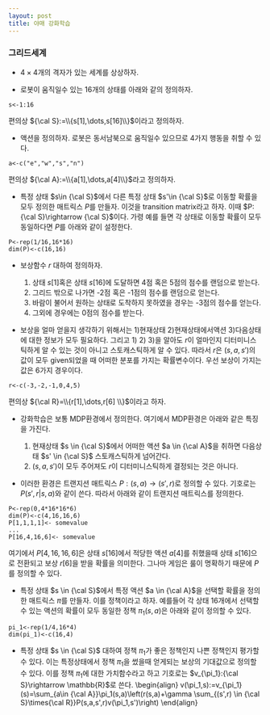 ```yaml
---
layout: post
title: 야매 강화학습
---
```


### 그리드세계 

- $4\times 4$개의 격자가 있는 세계를 상상하자. 

- 로봇이 움직일수 있는 16개의 상태를 아래와 같의 정의하자. 
```{r}
s<-1:16
```
편의상 ${\cal S}:=\\{s[1],\dots,s[16]\\}$이라고 정의하자. 

- 액션을 정의하자. 로봇은 동서남북으로 움직일수 있으므로 4가지 행동을 취할 수 있다.
```{r}
a<-c("e","w","s","n")
```
편의상 ${\cal A}:=\\{a[1],\dots,a[4]\\}$라고 정의하자. 

- 특정 상태 $s\in {\cal S}$에서 다른 특정 상태 $s'\in {\cal S}$로 이동할 확률을 모두 정의한 매트릭스 $P$를 만들자. 이것을 transition matrix라고 하자. 이때 $P:{\cal S}\rightarrow {\cal S}$이다. 가령 예를 들면 각 상태로 이동할 확률이 모두 동일하다면 $P$를 아래와 같이 설정한다. 
```{r}
P<-rep(1/16,16*16)
dim(P)<-c(16,16)
```

- 보상함수 $r$ 대하여 정의하자.  
  1. 상태 $s[1]$혹은 상태 $s[16]$에 도달하면 4점 혹은 5점의 점수를 랜덤으로 받는다. 
  2. 그리드 밖으로 나가면 -2점 혹은 -1점의 점수를 랜덤으로 얻는다. 
  3. 바람이 불어서 원하는 상태로 도착하지 못하였을 경우는 -3점의 점수를 얻는다.  
  4. 그외에 경우에는 0점의 점수를 받는다.  

- 보상을 얼마 얻을지 생각하기 위해서는 1)현재상태 2)현재상태에서액션 3)다음상태에 대한 정보가 모두 필요하다. 그리고 1) 2) 3)을 알아도 $r$이 얼마인지 디터미니스틱하게 알 수 있는 것이 아니고 스토캐스틱하게 알 수 있다. 따라서 $r$은 $(s,a,s')$의 값이 모두 given되었을 때 어떠한 분포를 가지는 확률변수이다. 우선 보상이 가지는 값은 6가지 경우이다. 
```{r}
r<-c(-3,-2,-1,0,4,5)
```
편의상 ${\cal R}=\\{r[1],\dots,r[6] \\}$이라고 하자.  

- 강화학습은 보통 MDP환경에서 정의한다. 여기에서 MDP환경은 아래와 같은 특징을 가진다. 
  1. 현재상태 $s \in {\cal S}$에서 어떠한 액션 $a \in {\cal A}$을 취하면 다음상태 $s' \in {\cal S}$ 스토캐스틱하게 넘어간다. 
  2. $(s,a,s')$이 모두 주어져도 $r$이 디터미니스틱하게 결정되는 것은 아니다. 
  
- 이러한 환경은 트랜지션 매트릭스 $P:(s,a) \rightarrow (s',r)$로 정의할 수 있다. 기호로는 $P(s',r|s,a)$와 같이 쓴다. 따라서 아래와 같이 트랜지션 매트릭스를 정의한다. 
```{r}
P<-rep(0,4*16*16*6)
dim(P)<-c(4,16,16,6)
P[1,1,1,1]<- somevalue
...
P[16,4,16,6]<- somevalue
```
여기에서 $P[4,16,16,6]$은 상태 $s[16]$에서 적당한 액션 $a[4]$를 취했을때 상태 $s[16]$으로 전환되고 보상 $r[6]$을 받을 확률을 의미한다. 그나마 게임은 룰이 명확하기 때문에 $P$를 정의할 수 있다. 

- 특정 상태 $s \in {\cal S}$에서 특정 액션 $a \in {\cal A}$을 선택할 확률을 정의한 매트릭스 $\pi$를 만들자. 이를 정책이라고 하자. 예를들어 각 상태 16개에서 선택할 수 있는 액션의 확률이 모두 동일한 정책 $\pi_1(s,a)$은 아래와 같이 정의할 수 있다. 
```{r}
pi_1<-rep(1/4,16*4)
dim(pi_1)<-c(16,4) 
```

- 특정 상태 $s \in {\cal S}$ 대하여 정책 $\pi_1$가 좋은 정책인지 나쁜 정책인지 평가할 수 있다. 이는 특정상태에서 정책 $\pi_1$을 썼을때 얻게되는 보상의 기대값으로 정의할 수 있다. 이를 정책 $\pi_1$에 대한 가치함수라고 하고 기호로는 $v_{\pi_1}:{\cal S}\rightarrow \mathbb{R}$로 쓴다. 
\begin{align}
v(\pi_1,s):=v_{\pi_1}(s)=\sum_{a\in {\cal A}}\pi_1(s,a)\left(r(s,a)+\gamma \sum_{(s',r) \in {\cal S}\times{\cal R}}P(s,a,s',r)v(\pi_1,s')\right)
\end{align}

